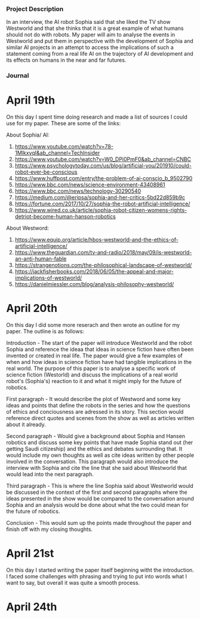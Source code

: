 ### Project Description

In an interview, the AI robot Sophia said that she liked the TV show Westworld and that she thinks that it is a great example of what humans should not do with robots. My paper will aim to analyse the events in Westworld and put them in perspective with the development of Sophia and similar AI projects in an attempt to access the implications of such a statement coming from a real life AI on the trajectory of AI development and its effects on humans in the near and far futures.  

### Journal 

# April 19th

On this day I spent time doing research and made a list of sources I could use for my paper. These are some of the links:

About Sophia/ AI:

1) https://www.youtube.com/watch?v=78-1MlkxyqI&ab_channel=TechInsider
2) https://www.youtube.com/watch?v=W0_DPi0PmF0&ab_channel=CNBC
3) https://www.psychologytoday.com/us/blog/artificial-you/201910/could-robot-ever-be-conscious
4) https://www.huffpost.com/entry/the-problem-of-ai-conscio_b_9502790
5) https://www.bbc.com/news/science-environment-43408961
6) https://www.bbc.com/news/technology-30290540
7) https://medium.com/@eripsa/sophia-and-her-critics-5bd22d859b9c
8) https://fortune.com/2017/10/27/sophia-the-robot-artificial-intelligence/
9) https://www.wired.co.uk/article/sophia-robot-citizen-womens-rights-detriot-become-human-hanson-robotics


About Westword:

1) https://www.equip.org/article/hbos-westworld-and-the-ethics-of-artificial-intelligence/
2) https://www.theguardian.com/tv-and-radio/2018/may/09/is-westworld-an-anti-human-fable
3) https://strangenotions.com/the-philosophical-landscape-of-westworld/
4) https://jackfisherbooks.com/2018/06/05/the-appeal-and-major-implications-of-westworld/
5) https://danielmiessler.com/blog/analysis-philosophy-westworld/



# April 20th

On this day I did some more reserach and then wrote an outline for my paper. The outline is as follows:

Introduction - The start of the paper will introduce Westworld and the robot Sophia and reference the ideaa that ideas in science fiction have often been invented or created in real life. The paper would give a few examples of when and how ideas in science fiction have had tangible implications in the real world. The purpose of this paper is to analyse a specific work of science fiction (Westorld) and discuss the implications of a real world robot's (Sophia's) reaction to it and what it might imply for the future of robotics. 


First paragraph - It would describe the plot of Westword and some key ideas and points that define the robots in the series and how the questions of ethics and conciousness are adressed in its story. This section would reference direct quotes and scenes from the show as well as articles written about it already. 

Second paragraph - Would give a background about Sophia and Hansen robotics and discuss some key points that have made Sophia stand out (her getting Saudi citizeship) and the ethics and debates surrounding that. It would include my own thoughts as well as cite ideas written by other people involved in the conversation. This paragraph would also introduce the interview with Sophia and cite the line that she said about Westworld that would lead into the next paragraph. 

Third paragraph - This is where the line Sophia said about Westworld would be discussed in the context of the first and second paragraphs where the ideas presented in the show would be compared to the conversation around Sophia and an analysis would be done about what the two could mean for the future of robotics.

Conclusion - This would sum up the points made throughout the paper and finish off with my closing thoughts. 


# April 21st

On this day I started writing the paper itself beginning witht the introduction. I faced some challenges with phrasing and trying to put into words what I want to say, but overall it was quite a smooth process. 

# April 24th


